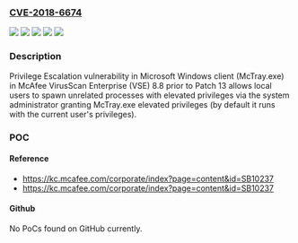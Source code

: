 ### [CVE-2018-6674](https://cve.mitre.org/cgi-bin/cvename.cgi?name=CVE-2018-6674)
![](https://img.shields.io/static/v1?label=Product&message=%20VirusScan%20Enterprise%20(VSE)&color=blue)
![](https://img.shields.io/static/v1?label=Version&message=8.8%3C%208.8%20Patch%2013%20&color=brighgreen)
![](https://img.shields.io/static/v1?label=Vulnerability&message=Data%20Leakage%20via%20Privilege%20Escalation%20(CWE-269)&color=brighgreen)
![](https://img.shields.io/static/v1?label=Vulnerability&message=Permissions%2C%20Privileges%2C%20and%20Access%20Control%20(CWE-264)&color=brighgreen)
![](https://img.shields.io/static/v1?label=Vulnerability&message=Privilege%20Escalation%20(CWE-274)&color=brighgreen)

### Description

Privilege Escalation vulnerability in Microsoft Windows client (McTray.exe) in McAfee VirusScan Enterprise (VSE) 8.8 prior to Patch 13 allows local users to spawn unrelated processes with elevated privileges via the system administrator granting McTray.exe elevated privileges (by default it runs with the current user's privileges).

### POC

#### Reference
- https://kc.mcafee.com/corporate/index?page=content&id=SB10237
- https://kc.mcafee.com/corporate/index?page=content&id=SB10237

#### Github
No PoCs found on GitHub currently.

